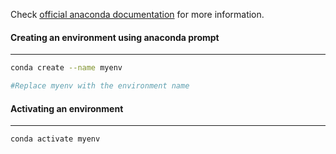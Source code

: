 

Check [official anaconda documentation](https://conda.io/projects/conda/en/latest/user-guide/tasks/manage-environments.html) for more information.


#### Creating an environment using anaconda prompt
---

```bash
conda create --name myenv

#Replace myenv with the environment name
```


#### Activating an environment
---
```bash
conda activate myenv
```

